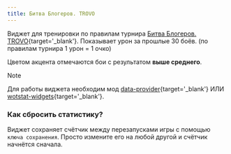 ```yaml
---
title: Битва Блогеров. TROVO
---
```


Виджет для тренировки по правилам турнира [Битва Блогеров. TROVO](https://titan.live/ru/tournaments/bitva-blogerov){target='_blank'}. Показывает урон за прошлые 30 боёв. (по правилам турнира 1 урон = 1 очко)

Цветом акцента отмечаются бои с результатом **выше среднего**.

> [!NOTE]
> Для работы виджета необходим мод [data-provider](https://github.com/WOT-STAT/data-provider){target='_blank'} ИЛИ [wotstat-widgets](https://github.com/WOT-STAT/wotstat-widgets){target='_blank'}.


### Как сбросить статистику?
Виджет сохраняет счётчик между перезапусками игры с помощью `ключа сохранения`. Просто измените его на любой другой и счётчик начнётся сначала.

